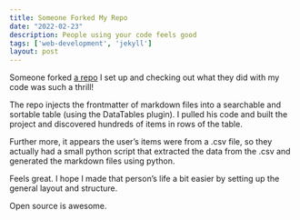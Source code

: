 ```yaml
---
title: Someone Forked My Repo
date: "2022-02-23"
description: People using your code feels good
tags: ['web-development', 'jekyll']
layout: post
---
```


Someone forked [a repo](https://github.com/leabs/jekyll-product-table) I set up and checking out what they did with my code was such a thrill!

The repo injects the frontmatter of markdown files into a searchable and sortable table (using the DataTables plugin). I pulled his code and built the project and discovered hundreds of items in rows of the table.

Further more, it appears the user’s items were from a .csv file, so they actually had a small python script that extracted the data from the .csv and generated the markdown files using python.

Feels great. I hope I made that person’s life a bit easier by setting up the general layout and structure.

Open source is awesome.
